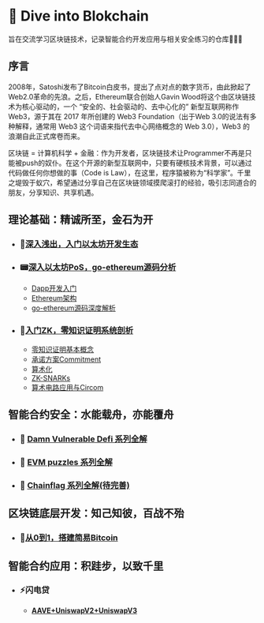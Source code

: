 # 🌟 Dive into Blokchain

旨在交流学习区块链技术，记录智能合约开发应用与相关安全练习的仓库🚀🚀🚀


## 序言 
2008年，Satoshi发布了Bitcoin白皮书，提出了点对点的数字货币，由此掀起了Web2.0革命的先浪。之后，Ethereum联合创始人Gavin Wood将这个由区块链技术为核心驱动的，一个 “安全的、社会驱动的、去中心化的” 新型互联网称作 Web3，源于其在 2017 年所创建的 Web3 Foundation（出于Web 3.0的说法有多种解释，通常用 Web3 这个词语来指代去中心网络概念的 Web 3.0），Web3 的浪潮自此正式席卷而来。

区块链 = 计算机科学 + 金融：作为开发者，区块链技术让Programmer不再是只能被push的奴仆。在这个开源的新型互联网中，只要有硬核技术背景，可以通过代码做任何你想做的事（Code is Law），在这里，程序猿被称为“科学家”。千里之堤毁于蚁穴，希望通过分享自己在区块链领域摸爬滚打的经验，吸引志同道合的朋友，分享知识、共享机遇。

## 理论基础：精诚所至，金石为开

+ ### 🌅[深入浅出，入门以太坊开发生态](https://github.com/DessertHeart/Dive-Into-Blockchain/tree/main/LearnBlockchain/LearnEthereum/Dapp%E5%BC%80%E5%8F%91%E5%85%A5%E9%97%A8)
+ ### 📟[深入以太坊PoS，go-ethereum源码分析](https://github.com/DessertHeart/Dive-Into-Blockchain/tree/main/LearnBlockchain)
  + [Dapp开发入门](./LearnBlockchain/LearnEthereum/Dapp%E5%BC%80%E5%8F%91%E5%85%A5%E9%97%A8)
  + [Ethereum架构](./LearnBlockchain/LearnEthereum/EVM%E5%BA%95%E5%B1%82%E7%BB%93%E6%9E%84)
  + [go-ethereum源码深度解析](./LearnBlockchain)
+ ### 🧮[入门ZK，零知识证明系统剖析](https://github.com/DessertHeart/Dive-Into-Blockchain/tree/master/LearnBlockchain/LearnZero_Knowledge)
  + [零知识证明基本概念](./LearnBlockchain/LearnZero_Knowledge/%E5%9F%BA%E6%9C%AC%E6%A6%82%E5%BF%B5)
  + [承诺方案Commitment](./LearnBlockchain/LearnZero_Knowledge/%E6%89%BF%E8%AF%BA%E6%96%B9%E6%A1%88)
  + [算术化](./LearnBlockchain/LearnZero_Knowledge/%E7%AE%97%E6%9C%AF%E5%8C%96)
  + [ZK-SNARKs](./LearnBlockchain/LearnZero_Knowledge/ZK-SNARK)
  + [算术电路应用与Circom](./LearnBlockchain/LearnZero_Knowledge/%E7%AE%97%E6%9C%AF%E7%94%B5%E8%B7%AF%E5%BA%94%E7%94%A8%E4%B8%8ECircom)

## 智能合约安全：水能载舟，亦能覆舟

+ ### 🎰 [Damn Vulnerable Defi 系列全解](https://github.com/DessertHeart/DiveIntoBlockchain/tree/main/safeBlockchain/DamnVulnerableDefi)
+ ### 🔎 [EVM puzzles 系列全解](https://github.com/DessertHeart/Dive-Into-Blockchain/tree/main/safeBlockchain/EVM_Puzzles)
+ ### 🚩 [Chainflag 系列全解(待完善)](https://github.com/DessertHeart/Dive-Into-Blockchain/tree/main/safeBlockchain/Chainflag)

## 区块链底层开发：知己知彼，百战不殆

+ ### 🍕[从0到1，搭建简易Bitcoin](https://github.com/DessertHeart/Dive-Into-Blockchain/tree/main/DevBlockchain/Mini_Bitcoin)

## 智能合约应用：积跬步，以致千里

+ ### :zap:闪电贷
  + **[AAVE+UniswapV2+UniswapV3](https://github.com/DessertHeart/Dive-Into-Blockchain/tree/main/PlayBlockchain/Flashloan_Demo)**
